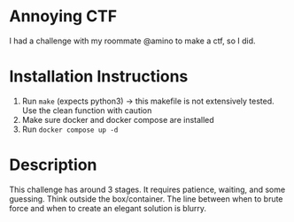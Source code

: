 # Annoying CTF

I had a challenge with my roommate @amino to make a ctf, so I did.


# Installation Instructions
1. Run `make` (expects python3) -> this makefile is not extensively tested. Use the clean function with caution
2. Make sure docker and docker compose are installed
3. Run `docker compose up -d`

# Description
This challenge has around 3 stages. It requires patience, waiting, and some guessing. Think outside the box/container. The line between when to brute force and when to create an elegant solution is blurry.
